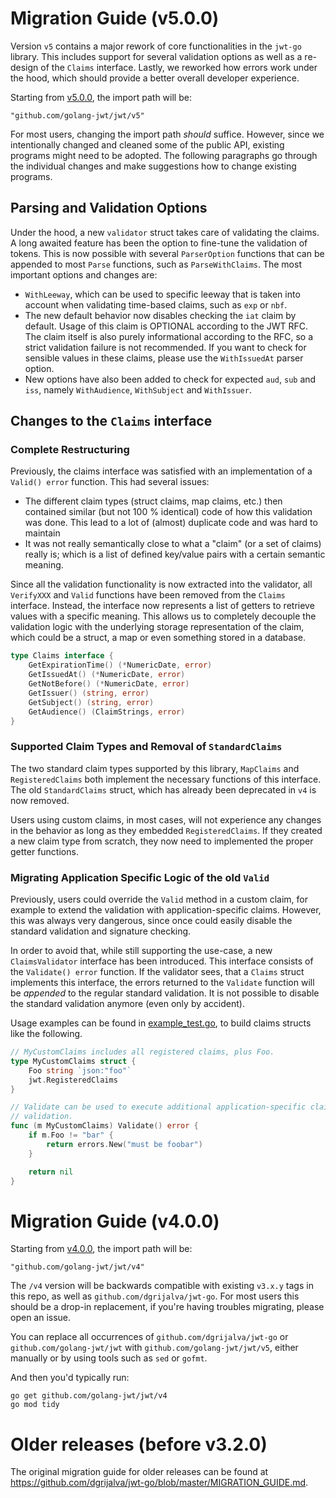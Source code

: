 # Migration Guide (v5.0.0)

Version `v5` contains a major rework of core functionalities in the `jwt-go` library. This includes support for several
validation options as well as a re-design of the `Claims` interface. Lastly, we reworked how errors work under the hood,
which should provide a better overall developer experience.

Starting from [v5.0.0](https://github.com/golang-jwt/jwt/releases/tag/v5.0.0), the import path will be:

    "github.com/golang-jwt/jwt/v5"

For most users, changing the import path *should* suffice. However, since we intentionally changed and cleaned some of
the public API, existing programs might need to be adopted. The following paragraphs go through the individual changes
and make suggestions how to change existing programs.

## Parsing and Validation Options

Under the hood, a new `validator` struct takes care of validating the claims. A long awaited feature has been the option
to fine-tune the validation of tokens. This is now possible with several `ParserOption` functions that can be appended
to most `Parse` functions, such as `ParseWithClaims`. The most important options and changes are:
  * `WithLeeway`, which can be used to specific leeway that is taken into account when validating time-based claims, such as `exp` or `nbf`.
  * The new default behavior now disables checking the `iat` claim by default. Usage of this claim is OPTIONAL according to the JWT RFC. The claim itself is also purely informational according to the RFC, so a strict validation failure is not recommended. If you want to check for sensible values in these claims, please use the `WithIssuedAt` parser option.
  * New options have also been added to check for expected `aud`, `sub` and `iss`, namely `WithAudience`, `WithSubject` and `WithIssuer`.

## Changes to the `Claims` interface

### Complete Restructuring

Previously, the claims interface was satisfied with an implementation of a `Valid() error` function. This had several issues:
  * The different claim types (struct claims, map claims, etc.) then contained similar (but not 100 % identical) code of how this validation was done. This lead to a lot of (almost) duplicate code and was hard to maintain
  * It was not really semantically close to what a "claim" (or a set of claims) really is; which is a list of defined key/value pairs with a certain semantic meaning.

Since all the validation functionality is now extracted into the validator, all `VerifyXXX` and `Valid` functions have been removed from the `Claims` interface. Instead, the interface now represents a list of getters to retrieve values with a specific meaning. This allows us to completely decouple the validation logic with the underlying storage representation of the claim, which could be a struct, a map or even something stored in a database.

```go
type Claims interface {
	GetExpirationTime() (*NumericDate, error)
	GetIssuedAt() (*NumericDate, error)
	GetNotBefore() (*NumericDate, error)
	GetIssuer() (string, error)
	GetSubject() (string, error)
	GetAudience() (ClaimStrings, error)
}
```

### Supported Claim Types and Removal of `StandardClaims`

The two standard claim types supported by this library, `MapClaims` and `RegisteredClaims` both implement the necessary functions of this interface. The old `StandardClaims` struct, which has already been deprecated in `v4` is now removed.

Users using custom claims, in most cases, will not experience any changes in the behavior as long as they embedded
`RegisteredClaims`. If they created a new claim type from scratch, they now need to implemented the proper getter
functions.

### Migrating Application Specific Logic of the old `Valid`

Previously, users could override the `Valid` method in a custom claim, for example to extend the validation with application-specific claims. However, this was always very dangerous, since once could easily disable the standard validation and signature checking.

In order to avoid that, while still supporting the use-case, a new `ClaimsValidator` interface has been introduced. This interface consists of the `Validate() error` function. If the validator sees, that a `Claims` struct implements this interface, the errors returned to the `Validate` function will be *appended* to the regular standard validation. It is not possible to disable the standard validation anymore (even only by accident).

Usage examples can be found in [example_test.go](./example_test.go), to build claims structs like the following.

```go
// MyCustomClaims includes all registered claims, plus Foo.
type MyCustomClaims struct {
	Foo string `json:"foo"`
	jwt.RegisteredClaims
}

// Validate can be used to execute additional application-specific claims
// validation.
func (m MyCustomClaims) Validate() error {
	if m.Foo != "bar" {
		return errors.New("must be foobar")
	}

	return nil
}
```

# Migration Guide (v4.0.0)

Starting from [v4.0.0](https://github.com/golang-jwt/jwt/releases/tag/v4.0.0), the import path will be:

    "github.com/golang-jwt/jwt/v4"

The `/v4` version will be backwards compatible with existing `v3.x.y` tags in this repo, as well as 
`github.com/dgrijalva/jwt-go`. For most users this should be a drop-in replacement, if you're having 
troubles migrating, please open an issue.

You can replace all occurrences of `github.com/dgrijalva/jwt-go` or `github.com/golang-jwt/jwt` with `github.com/golang-jwt/jwt/v5`, either manually or by using tools such as `sed` or `gofmt`.

And then you'd typically run:

```
go get github.com/golang-jwt/jwt/v4
go mod tidy
```

# Older releases (before v3.2.0)

The original migration guide for older releases can be found at https://github.com/dgrijalva/jwt-go/blob/master/MIGRATION_GUIDE.md.
